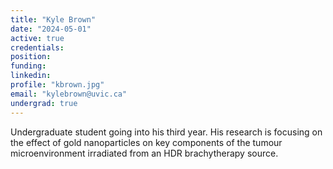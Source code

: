 ```yaml
---
title: "Kyle Brown"
date: "2024-05-01"
active: true
credentials:
position:
funding:
linkedin:
profile: "kbrown.jpg"
email: "kylebrown@uvic.ca"
undergrad: true
---
```


Undergraduate student going into his third year. His research is focusing on the effect of gold nanoparticles on key components of the tumour microenvironment irradiated from an HDR brachytherapy source.

